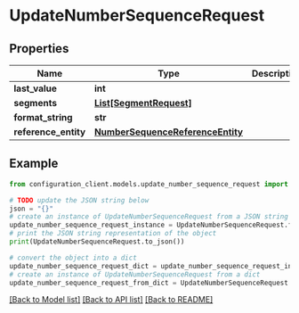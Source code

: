 # UpdateNumberSequenceRequest


## Properties

Name | Type | Description | Notes
------------ | ------------- | ------------- | -------------
**last_value** | **int** |  | [optional] 
**segments** | [**List[SegmentRequest]**](SegmentRequest.md) |  | [optional] 
**format_string** | **str** |  | [optional] 
**reference_entity** | [**NumberSequenceReferenceEntity**](NumberSequenceReferenceEntity.md) |  | [optional] 

## Example

```python
from configuration_client.models.update_number_sequence_request import UpdateNumberSequenceRequest

# TODO update the JSON string below
json = "{}"
# create an instance of UpdateNumberSequenceRequest from a JSON string
update_number_sequence_request_instance = UpdateNumberSequenceRequest.from_json(json)
# print the JSON string representation of the object
print(UpdateNumberSequenceRequest.to_json())

# convert the object into a dict
update_number_sequence_request_dict = update_number_sequence_request_instance.to_dict()
# create an instance of UpdateNumberSequenceRequest from a dict
update_number_sequence_request_from_dict = UpdateNumberSequenceRequest.from_dict(update_number_sequence_request_dict)
```
[[Back to Model list]](../README.md#documentation-for-models) [[Back to API list]](../README.md#documentation-for-api-endpoints) [[Back to README]](../README.md)


